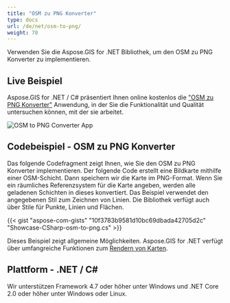 ```yaml
---
title: "OSM zu PNG Konverter"
type: docs
url: /de/net/osm-to-png/
weight: 70
---
```


Verwenden Sie die Aspose.GIS for .NET Bibliothek, um den OSM zu PNG Konverter zu implementieren.

## **Live Beispiel**

Aspose.GIS for .NET / C# präsentiert Ihnen online kostenlos die ["OSM zu PNG Konverter"](https://products.aspose.app/gis/viewer/osm-to-png) Anwendung, in der Sie die Funktionalität und Qualität untersuchen können, mit der sie arbeitet.

![OSM to PNG Converter App](viewer.png)

## **Codebeispiel - OSM zu PNG Konverter**

Das folgende Codefragment zeigt Ihnen, wie Sie den OSM zu PNG Konverter implementieren. Der folgende Code erstellt eine Bildkarte mithilfe einer OSM-Schicht. Dann speichern wir die Karte im PNG-Format. Wenn Sie ein räumliches Referenzsystem für die Karte angeben, werden alle geladenen Schichten in dieses konvertiert.
Das Beispiel verwendet den angegebenen Stil zum Zeichnen von Linien. Die Bibliothek verfügt auch über Stile für Punkte, Linien und Flächen.

{{< gist "aspose-com-gists" "10f3783b9581d10bc69dbada42705d2c" "Showcase-CSharp-osm-to-png.cs" >}}

Dieses Beispiel zeigt allgemeine Möglichkeiten. Aspose.GIS for .NET verfügt über umfangreiche Funktionen zum [Rendern von Karten](https://docs.aspose.com/gis/net/map-rendering/).

## **Plattform - .NET / C#**

Wir unterstützen Framework 4.7 oder höher unter Windows und .NET Core 2.0 oder höher unter Windows oder Linux.
